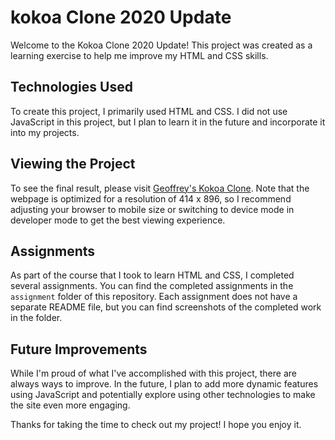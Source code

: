# kokoa Clone 2020 Update

Welcome to the Kokoa Clone 2020 Update! This project was created as a learning exercise to help me improve my HTML and CSS skills.

## Technologies Used

To create this project, I primarily used HTML and CSS. I did not use JavaScript in this project, but I plan to learn it in the future and incorporate it into my projects.

## Viewing the Project

To see the final result, please visit [Geoffrey's Kokoa Clone](https://mochafreddo.github.io/kokoa-clone). Note that the webpage is optimized for a resolution of 414 x 896, so I recommend adjusting your browser to mobile size or switching to device mode in developer mode to get the best viewing experience.

## Assignments

As part of the course that I took to learn HTML and CSS, I completed several assignments. You can find the completed assignments in the `assignment` folder of this repository. Each assignment does not have a separate README file, but you can find screenshots of the completed work in the folder.

## Future Improvements

While I'm proud of what I've accomplished with this project, there are always ways to improve. In the future, I plan to add more dynamic features using JavaScript and potentially explore using other technologies to make the site even more engaging.

Thanks for taking the time to check out my project! I hope you enjoy it.
